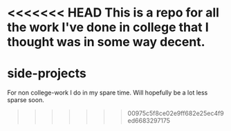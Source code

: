 <<<<<<< HEAD
This is a repo for all the work I've done in college that I thought was in some way decent.
=======
# side-projects
For non college-work I do in my spare time. Will hopefully be a lot less sparse soon.
>>>>>>> 00975c5f8ce02e9ff682e25ec4f9ed6683297175
